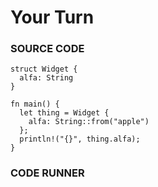 # Your Turn

### SOURCE CODE

```rust, noplayground, EXAMPLE1
struct Widget {
  alfa: String
}

fn main() {
  let thing = Widget {
    alfa: String::from("apple")
  };
  println!("{}", thing.alfa);
}
```

### CODE RUNNER

```rust, editable, CODE1

```
